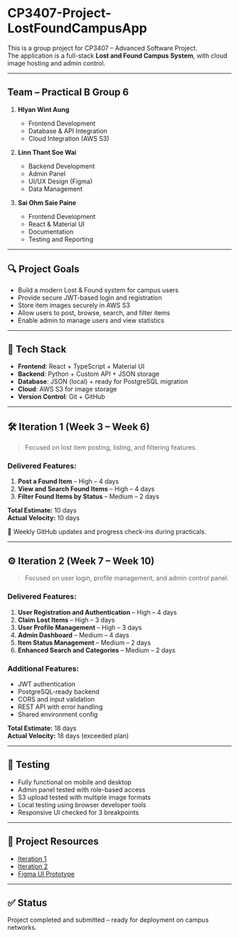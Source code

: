 # CP3407-Project-LostFoundCampusApp

This is a group project for CP3407 – Advanced Software Project.  
The application is a full-stack **Lost and Found Campus System**, with cloud image hosting and admin control.

---

## Team – Practical B Group 6

1. **Hlyan Wint Aung**  
   - Frontend Development  
   - Database & API Integration
   - Cloud Integration (AWS S3) 

2. **Linn Thant Soe Wai**  
   - Backend Development 
   - Admin Panel
   - UI/UX Design (Figma)
   - Data Management

3. **Sai Ohm Saie Paine**  
   - Frontend Development  
   - React & Material UI
   - Documentation
   - Testing and Reporting 

---

## 🔍 Project Goals

- Build a modern Lost & Found system for campus users
- Provide secure JWT-based login and registration
- Store item images securely in AWS S3
- Allow users to post, browse, search, and filter items
- Enable admin to manage users and view statistics

---

## 🧩 Tech Stack

- **Frontend**: React + TypeScript + Material UI
- **Backend**: Python + Custom API + JSON storage
- **Database**: JSON (local) + ready for PostgreSQL migration
- **Cloud**: AWS S3 for image storage
- **Version Control**: Git + GitHub

---

## 🛠️ Iteration 1 (Week 3 – Week 6)

> Focused on lost item posting, listing, and filtering features.

### Delivered Features:
1. **Post a Found Item** – High – 4 days  
2. **View and Search Found Items** – High – 4 days  
3. **Filter Found Items by Status** – Medium – 2 days  

**Total Estimate:** 10 days  
**Actual Velocity:** 10 days

📝 Weekly GitHub updates and progress check-ins during practicals.

---

## ⚙️ Iteration 2 (Week 7 – Week 10)

> Focused on user login, profile management, and admin control panel.

### Delivered Features:
1. **User Registration and Authentication** – High – 4 days  
2. **Claim Lost Items** – High – 3 days  
3. **User Profile Management** – High – 3 days  
4. **Admin Dashboard** – Medium – 4 days  
5. **Item Status Management** – Medium – 2 days  
6. **Enhanced Search and Categories** – Medium – 2 days  

### Additional Features:
- JWT authentication
- PostgreSQL-ready backend
- CORS and input validation
- REST API with error handling
- Shared environment config

**Total Estimate:** 18 days  
**Actual Velocity:** 18 days (exceeded plan)

---

## 🧪 Testing

- Fully functional on mobile and desktop
- Admin panel tested with role-based access
- S3 upload tested with multiple image formats
- Local testing using browser developer tools
- Responsive UI checked for 3 breakpoints

---

## 🔗 Project Resources

- [Iteration 1](./iteration_1.md)
- [Iteration 2](./iteration_2.md)
- [Figma UI Prototype](https://www.figma.com/design/pnSc3hQ3Hnj582Fi5I6Izc/Advenced-Software-Project?node-id=0-1&t=opU5IjUV8G3EgwZa-1)

---

## ✅ Status

Project completed and submitted – ready for deployment on campus networks.

